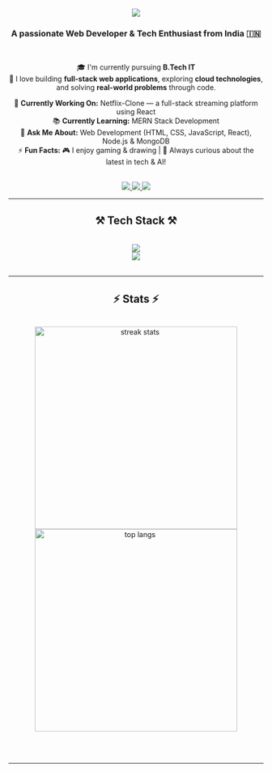 

<h1 align="center">
  <img src="https://readme-typing-svg.herokuapp.com/?font=Righteous&size=35&center=true&vCenter=true&width=600&height=70&duration=4000&lines=Hi+There!+👋;+I'm+Ashwin!;" />
</h1>

<h3 align="center">A passionate Web Developer & Tech Enthusiast from India 🇮🇳</h3>
<br/>

<div align="center">
  
🎓 I'm currently pursuing **B.Tech IT**  
🚀 I love building **full-stack web applications**, exploring **cloud technologies**, and solving **real-world problems** through code.  

🔧 **Currently Working On:** Netflix-Clone — a full-stack streaming platform using React  
📚 **Currently Learning:** MERN Stack Development  
💬 **Ask Me About:** Web Development (HTML, CSS, JavaScript, React), Node.js & MongoDB  
⚡ **Fun Facts:** 🎮 I enjoy gaming & drawing | 🧠 Always curious about the latest in tech & AI!

</div>

<br/>

<div align="center">
  <a href="mailto:ashwinj0104@gmail.com">
    <img src="https://img.shields.io/badge/Gmail-333333?style=for-the-badge&logo=gmail&logoColor=red" />
  </a>
  <a href="www.linkedin.com/in/ashwin-j01" target="_blank">
    <img src="https://img.shields.io/badge/LinkedIn-0077B5?style=for-the-badge&logo=linkedin&logoColor=white" />
  </a>
  <a href="https://github.com/Ashwin-J01" target="_blank">
    <img src="https://img.shields.io/badge/GitHub-000000?style=for-the-badge&logo=github&logoColor=white" />
  </a>
</div>

<hr/>

<h2 align="center">⚒️ Tech Stack ⚒️</h2>
<br/>
<div align="center">
  <img src="https://skillicons.dev/icons?i=html,css,javascript,react,bootstrap,nodejs,mysql,figma" /><br>
  <img src="https://skillicons.dev/icons?i=express,mongodb,github,vscode,java,python,golang" /><br>
</div>

<br/>
<hr/>

<h2 align="center">⚡ Stats ⚡</h2>
<br>
<div align="center">
  <img width="400" src="https://github-readme-streak-stats.herokuapp.com/?user=Ashwin-J01&count_private=true&theme=react&border_radius=10" alt="streak stats" /> 
<br/>
  <img width="400" src="https://github-readme-stats.vercel.app/api/top-langs/?username=Ashwin-J01&hide=HTML&langs_count=8&layout=compact&theme=react&border_radius=10" alt="top langs" />
</div>



<br/><br/>
<hr/>

<br/>
